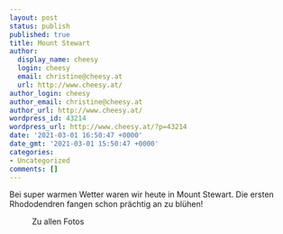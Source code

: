 ```yaml
---
layout: post
status: publish
published: true
title: Mount Stewart
author:
  display_name: cheesy
  login: cheesy
  email: christine@cheesy.at
  url: http://www.cheesy.at/
author_login: cheesy
author_email: christine@cheesy.at
author_url: http://www.cheesy.at/
wordpress_id: 43214
wordpress_url: http://www.cheesy.at/?p=43214
date: '2021-03-01 16:50:47 +0000'
date_gmt: '2021-03-01 15:50:47 +0000'
categories:
- Uncategorized
comments: []
---
```

<!-- wp:paragraph -->
Bei super warmen Wetter waren wir heute in Mount Stewart. Die ersten Rhododendren fangen schon prächtig an zu blühen!
<!-- /wp:paragraph -->
<!-- wp:image {"id":43176,"linkDestination":"custom"} -->
<figure class="wp-block-image"><a href="http://www.cheesy.at/fotos/ausfluege/2021-2/mount-stewart/"><img src="{% link _fotos/ausfluege/2021-2/mount-stewart/Mount-Stewart-008-3.jpg %}" alt="" class="wp-image-43176"></a><br>
<figcaption>Zu allen Fotos</figcaption>
</figure>
<!-- /wp:image -->
